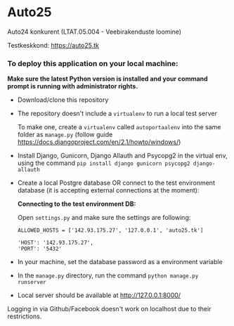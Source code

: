 # Auto25
Auto24 konkurent (LTAT.05.004 - Veebirakenduste loomine)

Testkeskkond: https://auto25.tk

### To deploy this application on your local machine:
**__Make sure the latest Python version is installed and your command prompt is running with administrator rights.__**

- Download/clone this repository

- The repository doesn't include a `virtualenv` to run a local test server

  To make one, create a `virtualenv` called `autoportaalenv` into the same folder as `manage.py` 
  (follow guide https://docs.djangoproject.com/en/2.1/howto/windows/)

- Install Django, Gunicorn, Django Allauth and Psycopg2 in the virtual env, using the command `pip install django gunicorn psycopg2 django-allauth`
  

- Create a local Postgre database OR connect to the test environment database (it is accepting external connections at the moment):

  **Connecting to the test environment DB:**
  
  Open `settings.py` and make sure the settings are following:
  ```
  ALLOWED_HOSTS = ['142.93.175.27', '127.0.0.1', 'auto25.tk']

  'HOST': '142.93.175.27',
  'PORT': '5432'
  ```
  
- In your machine, set the database password as a environment variable
  
- In the `manage.py` directory, run the command `python manage.py runserver`

- Local server should be available at http://127.0.0.1:8000/ 

Logging in via Github/Facebook doesn't work on localhost due to their restrictions.

